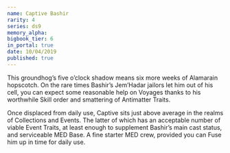 ```yaml
---
name: Captive Bashir
rarity: 4
series: ds9
memory_alpha:
bigbook_tier: 6
in_portal: true
date: 10/04/2019
published: true
---
```


This groundhog’s five o’clock shadow means six more weeks of Alamarain hopscotch. On the rare times Bashir’s Jem’Hadar jailors let him out of his cell, you can expect some reasonable help on Voyages thanks to his worthwhile Skill order and smattering of Antimatter Traits.

Once displaced from daily use, Captive sits just above average in the realms of Collections and Events. The latter of which has an acceptable number of viable Event Traits, at least enough to supplement Bashir’s main cast status, and serviceable MED Base. A fine starter MED crew, provided you can Fuse him up in time for daily use.
